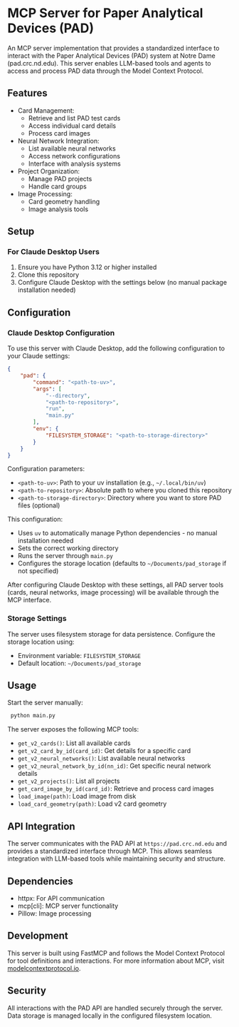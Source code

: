 # MCP Server for Paper Analytical Devices (PAD)

An MCP server implementation that provides a standardized interface to interact with the Paper Analytical Devices (PAD) system at Notre Dame (pad.crc.nd.edu). This server enables LLM-based tools and agents to access and process PAD data through the Model Context Protocol.

## Features

- Card Management:
  - Retrieve and list PAD test cards
  - Access individual card details
  - Process card images
- Neural Network Integration:
  - List available neural networks
  - Access network configurations
  - Interface with analysis systems
- Project Organization:
  - Manage PAD projects
  - Handle card groups
- Image Processing:
  - Card geometry handling
  - Image analysis tools

## Setup

### For Claude Desktop Users

1. Ensure you have Python 3.12 or higher installed
2. Clone this repository
3. Configure Claude Desktop with the settings below (no manual package installation needed)

## Configuration

### Claude Desktop Configuration

To use this server with Claude Desktop, add the following configuration to your Claude settings:

```json
{
    "pad": {
        "command": "<path-to-uv>",
        "args": [
            "--directory",
            "<path-to-repository>",
            "run",
            "main.py"
        ],
        "env": {
            "FILESYSTEM_STORAGE": "<path-to-storage-directory>"
        }
    }
}
```

Configuration parameters:
- `<path-to-uv>`: Path to your uv installation (e.g., `~/.local/bin/uv`)
- `<path-to-repository>`: Absolute path to where you cloned this repository
- `<path-to-storage-directory>`: Directory where you want to store PAD files (optional)

This configuration:
- Uses `uv` to automatically manage Python dependencies - no manual installation needed
- Sets the correct working directory
- Runs the server through `main.py`
- Configures the storage location (defaults to `~/Documents/pad_storage` if not specified)

After configuring Claude Desktop with these settings, all PAD server tools (cards, neural networks, image processing) will be available through the MCP interface.

### Storage Settings

The server uses filesystem storage for data persistence. Configure the storage location using:

- Environment variable: `FILESYSTEM_STORAGE`
- Default location: `~/Documents/pad_storage`

## Usage

Start the server manually:

```bash
 python main.py
```

The server exposes the following MCP tools:

- `get_v2_cards()`: List all available cards
- `get_v2_card_by_id(card_id)`: Get details for a specific card
- `get_v2_neural_networks()`: List available neural networks
- `get_v2_neural_network_by_id(nn_id)`: Get specific neural network details
- `get_v2_projects()`: List all projects
- `get_card_image_by_id(card_id)`: Retrieve and process card images
- `load_image(path)`: Load image from disk
- `load_card_geometry(path)`: Load v2 card geometry

## API Integration

The server communicates with the PAD API at `https://pad.crc.nd.edu` and provides a standardized interface through MCP. This allows seamless integration with LLM-based tools while maintaining security and structure.

## Dependencies

- httpx: For API communication
- mcp[cli]: MCP server functionality
- Pillow: Image processing

## Development

This server is built using FastMCP and follows the Model Context Protocol for tool definitions and interactions. For more information about MCP, visit [modelcontextprotocol.io](https://modelcontextprotocol.io).

## Security

All interactions with the PAD API are handled securely through the server. Data storage is managed locally in the configured filesystem location.

